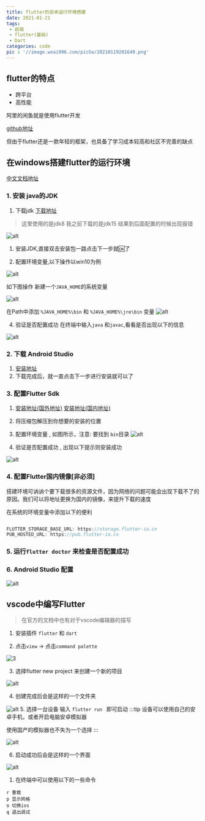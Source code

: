 ```yaml
---
title: flutter的安卓运行环境搭建
date: 2021-01-21
tags:
 - 前端
 - flutter(基础)
 - Dart
categories: code
pic : '//image.woai996.com/picGo/20210119201649.png'
---
```


## flutter的特点

- 跨平台
- 高性能

阿里的闲鱼就是使用flutter开发

[github地址](https://github.com/flutter/flutter)

但由于flutter还是一款年轻的框架，也具备了学习成本较高和社区不完善的缺点

## 在windows搭建flutter的运行环境

[中文文档地址](https://flutter.cn/docs/get-started/install/windows)

### 1. 安装 java的JDK
1. 下载jdk [下载地址](https://www.oracle.com/java/technologies/javase/javase-jdk8-downloads.html)
> 这里使用的是jdk8 我之前下载的是jdk15 结果到后面配置的时候出现报错

![alt](//photo.tuituisoft.com/picgo/20210121172259.png)


1. 安装JDK,直接双击安装包一路点击下一步就🆗了

2. 配置环境变量,以下操作以win10为例



![alt](//photo.tuituisoft.com/picgo/20210121173152.png)

如下图操作 新建一个`JAVA_HOME`的系统变量

![alt](//photo.tuituisoft.com/picgo/20210121173641.png)

在Path中添加 `%JAVA_HOME%\bin` 和 `%JAVA_HOME%\jre\bin` 变量
![alt](//photo.tuituisoft.com/picgo/20210121174044.png)

4. 验证是否配置成功
在终端中输入`java` 和`javac`,看看是否出现以下的信息

![alt](//photo.tuituisoft.com/picgo/20210121174256.png)


### 2. 下载 Android Studio
1. [安装地址](https://developer.android.google.cn/studio)
2. 下载完成后，就一直点击下一步进行安装就可以了


### 3. 配置Flutter Sdk
1. [安装地址(国外地址)](https://flutter.dev/docs/development/tools/sdk/releases) [安装地址(国内地址)](https://flutter.cn/docs/development/tools/sdk/releases)

2. 将压缩包解压到你想要的安装的位置
3. 配置环境变量 , 如图所示，注意: 要找到 `bin`目录
![alt](//image.woai996.com/picGo/20210121211626.png)
4. 验证是否配置成功 , 出现以下提示则安装成功

![alt](//image.woai996.com/picGo/20210121212247.png)

### 4. 配置Flutter国内镜像[非必须]

搭建环境可讷讷个要下载很多的资源文件，因为网络的问题可能会出现下载不了的原因。我们可以将地址更换为国内的镜像，来提升下载的速度


在系统的环境变量中添加以下的便利
```Dart

FLUTTER_STORAGE_BASE_URL: https://storage.flutter-io.cn
PUB_HOSTED_URL: https://pub.flutter-io.cn
```

### 5. 运行`flutter doctor` 来检查是否配置成功


### 6. Android Studio 配置

![alt](//image.woai996.com/picGo/20210121223027.png)


## vscode中编写Flutter
> 在官方的文档中也有对于vscode编辑器的描写
1. 安装插件 `flutter` 和 `dart`

2. 点击`view` -> 点击`command palette`

![3](//photo.tuituisoft.com/picgo/20210122102445.png) 

3. 选择flutter new project 来创建一个新的项目

![alt](//photo.tuituisoft.com/picgo/20210122103003.png)

4. 创建完成后会是这样的一个文件夹 

![alt](//photo.tuituisoft.com/picgo/20210122103507.png)
5. 选择一台设备 输入 `flutter run ` 即可启动
:::tip
设备可以使用自己的安卓手机，或者开启电脑安卓模拟器

使用国产的模拟器也不失为一个选择
:::

![alt](//photo.tuituisoft.com/picgo/20210122103906.png)

6. 启动成功后会是这样的一个界面

![alt](//photo.tuituisoft.com/picgo/20210122104614.png)

1. 在终端中可以使用以下的一些命令
```language
r 重载
p 显示网格
o 切换ios
q 退出调试
```